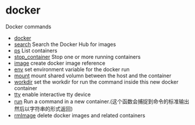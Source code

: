 ﻿# docker

Docker commands

+ [docker](docker/docker.1) 
+ [search](docker/search.1) Search the Docker Hub for images
+ [ps](docker/ps.1) List containers
+ [stop_container](docker/stop_container.1) Stop one or more running containers
+ [image](docker/image.1) create docker image reference
+ [env](docker/env.1) set environment variable for the docker run
+ [mount](docker/mount.1) mount shared volumn between the host and the container
+ [workdir](docker/workdir.1) set the workdir for run the command inside this new docker container
+ [tty](docker/tty.1) enable interactive tty device
+ [run](docker/run.1) Run a command in a new container.(这个函数会捕捉到命令的标准输出然后以字符串的形式返回)
+ [rmImage](docker/rmImage.1) delete docker images and related containers
